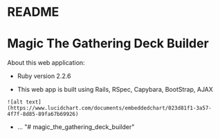 # README

# Magic The Gathering Deck Builder

About this web application:

* Ruby version 2.2.6

* This web app is built using Rails, RSpec, Capybara, BootStrap, AJAX
```
![alt text](https://www.lucidchart.com/documents/embeddedchart/023d81f1-3a57-4f7f-8d85-89fa67b69926)
```
* ...
"# magic_the_gathering_deck_builder"
